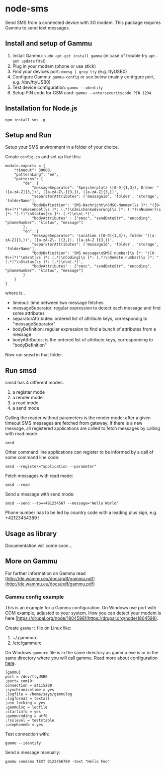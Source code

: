 node-sms
========

Send SMS from a connected device with 3G modem. This package requires Gammu to send text messages.

## Install and setup of Gammu ##

  1. Install Gammu: `sudo apt-get install gammu` (in case of trouble try `apt-get update` first)
  2. Plug in your modem (phone or use stick)
  3. Find your devices port: `dmesg | grep tty` (e.g. ttyUSB0)
  4. Configure Gammu: `gammu-config` or see below (mainly configure port, e.g. /dev/ttyUSB0)
  5. Test device configuration: `gammu --identify`
  6. Setup PIN code for GSM card: `gammu --entersecuritycode PIN 1234`

## Installation for Node.js ##

	npm install sms -g

## Setup and Run ##

Setup your SMS environment in a folder of your choice. 

Create `config.js` and set up like this:

	module.exports = {
		"timeout": 30000,
		"patternLang": "en",
		"patterns": {
			"de": {
    			"messageSeparator": 'Speicherplatz ([0-9]{1,3}), Ordner "([a-zA-Z]{3,})", ([a-zA-Z\-]{3,}), ([a-zA-Z]{3,})',
    			"separatorAttributes": ['messageId', 'folder', 'storage', 'folderName'],
				"bodyDefinition": 'SMS-Nachricht\nSMSC-Nummer[\s ]*: "([0-9\+]*)"\nGesendet[\s ]*: (.*)\nZeichenkodierung[\s ]*: (.*)\nNummer[\s ]*: "(.*)"\nStatus[\s ]*: (.*)\n\n(.*)',
				"bodyAttributes" : ["smsc", "sendDateStr", "encoding", "phoneNumber", "status", "message"]
			},
			"en": {
				"messageSeparator": 'Location ([0-9]{1,3}), folder "([a-zA-Z]{3,})", ([a-zA-Z\- ]{3,}), ([a-zA-Z ]{3,})',
				"separatorAttributes": ['messageId', 'folder', 'storage', 'folderName'],
				"bodyDefinition": 'SMS message\nSMSC number[\s ]*: "([0-9\+]*)"\nSent[\s ]*: (.*)\nCoding[\s ]*: (.*)\nRemote number[\s ]*: "(.*)"\nStatus[\s ]*: (.*)\n\n(.*)',
				"bodyAttributes" : ["smsc", "sendDateStr", "encoding", "phoneNumber", "status", "message"]
			}
		}
	}

where is..

- timeout: time between two message fetches
- messageSeparator: regular expression to detect each message and find some attributes
- separatorAttributes: ordered list of attribute keys, correspondig to "messageSeparator"
- bodyDefinition: regular expression to find a bunch of attributes from a message
- bodyAttributes: is the ordered list of attribute keys, corresponding to "bodyDefinition"

Now run smsd in that folder.

## Run smsd ##

smsd has 4 different modes:

1. a register mode
2. a render mode
3. a read mode
4. a send mode

Calling the reader without parameters is the render mode: after a given timeout SMS messages are fetched from gateway. If there is a new message, all registered applications are called to fetch messages by calling with read mode.

	smsd

Other command line applications can register to be informed by a call of some command line code:

	smsd --register="application --parameter"

Fetch messages with read mode:
	
	smsd --read

Send a message with send mode:

	smsd --send --to=+491234567 --message="Hello World"

Phone number has to be led by country code with a leading plus sign, e.g. +42123454389 !

## Usage as library ##

Documentation will come soon...

## More on Gammu ##

For further information on Gammu read [http://de.wammu.eu/docs/pdf/gammu.pdf](http://de.wammu.eu/docs/pdf/gammu.pdf)

### Gammu config example ###

This is an example for a Gammu configuration. On Windows use port with COM example, adjusted to your system.
How you can detect your modem is here [https://drupal.org/node/1804598](https://drupal.org/node/1804598).

Create `gammurc` file on Linux like:

1. ~/.gammurc
2. /etc/gammurc

On Windows `gammurc` file is in the same directory as gammu.exe is or in the same directory where you will call gammu. Read more about configuration [here](http://wammu.eu/docs/manual/config/).

	[gammu]
	port = /dev/ttyUSB0
	;port= com10:
	connection = at115200
	;synchronizetime = yes
	;logfile = /home/says/gammulog
	;logformat = textall
	;use_locking = yes
	;gammuloc = locfile
	;startinfo = yes
	;gammucoding = utf8
	;rsslevel = teststable
	;usephonedb = yes

Test connection with:

	gammu --identify
	
Send a message manually:	
	
	gammu sendsms TEXT 0123456789 -text "Hello Foo"

